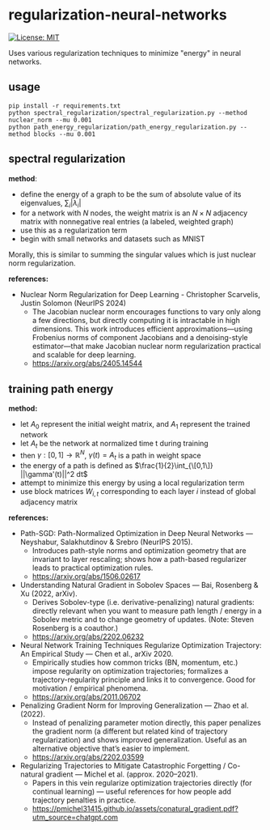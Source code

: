 # regularization-neural-networks

[![License: MIT](https://img.shields.io/badge/License-MIT-brightgreen.svg)](https://opensource.org/licenses/MIT)

Uses various regularization techniques to minimize "energy" in neural networks.

## usage

```
pip install -r requirements.txt
python spectral_regularization/spectral_regularization.py --method nuclear_norm --mu 0.001
python path_energy_regularization/path_energy_regularization.py --method blocks --mu 0.001
```

## spectral regularization

**method**:

- define the energy of a graph to be the sum of absolute value of its eigenvalues, $\sum_i |\lambda_i|$
- for a network with $N$ nodes, the weight matrix is an $N \times N$ adjacency matrix with nonnegative real entries (a labeled, weighted graph)
- use this as a regularization term
- begin with small networks and datasets such as MNIST

Morally, this is similar to summing the singular values which is just nuclear norm regularization.

**references:**

- Nuclear Norm Regularization for Deep Learning - Christopher Scarvelis, Justin Solomon (NeurIPS 2024)
    - The Jacobian nuclear norm encourages functions to vary only along a few directions, but directly computing it is intractable in high dimensions. This work introduces efficient approximations—using Frobenius norms of component Jacobians and a denoising-style estimator—that make Jacobian nuclear norm regularization practical and scalable for deep learning.
    - https://arxiv.org/abs/2405.14544

## **training path energy**

**method:**

- let $A_0$ represent the initial weight matrix, and $A_1$ represent the trained network
- let $A_t$ be the network at normalized time t during training
- then $\gamma: [0,1] \rightarrow \mathbb{R}^N$, $\gamma(t) = A_t$ is a path in weight space
- the energy of a path is defined as $\frac{1}{2}\int_{\[0,1\]} ||\gamma'(t)||^2 dt$
- attempt to minimize this energy by using a local regularization term
- use block matrices $W_{i,t}$ corresponding to each layer $i$ instead of global adjacency matrix

**references:**

- Path-SGD: Path-Normalized Optimization in Deep Neural Networks — Neyshabur, Salakhutdinov & Srebro (NeurIPS 2015).
    - Introduces path-style norms and optimization geometry that are invariant to layer rescaling; shows how a path-based regularizer leads to practical optimization rules. 
    - https://arxiv.org/abs/1506.02617
- Understanding Natural Gradient in Sobolev Spaces — Bai, Rosenberg & Xu (2022, arXiv).
    - Derives Sobolev-type (i.e. derivative-penalizing) natural gradients: directly relevant when you want to measure path length / energy in a Sobolev metric and to change geometry of updates. (Note: Steven Rosenberg is a coauthor.) 
    - https://arxiv.org/abs/2202.06232
- Neural Network Training Techniques Regularize Optimization Trajectory: An Empirical Study — Chen et al., arXiv 2020.
    - Empirically studies how common tricks (BN, momentum, etc.) impose regularity on optimization trajectories; formalizes a trajectory-regularity principle and links it to convergence. Good for motivation / empirical phenomena.
    - https://arxiv.org/abs/2011.06702
- Penalizing Gradient Norm for Improving Generalization — Zhao et al. (2022).
    - Instead of penalizing parameter motion directly, this paper penalizes the gradient norm (a different but related kind of trajectory regularization) and shows improved generalization. Useful as an alternative objective that’s easier to implement. 
    - https://arxiv.org/abs/2202.03599
- Regularizing Trajectories to Mitigate Catastrophic Forgetting / Co-natural gradient — Michel et al. (approx. 2020–2021).
    - Papers in this vein regularize optimization trajectories directly (for continual learning) — useful references for how people add trajectory penalties in practice.
    - https://pmichel31415.github.io/assets/conatural_gradient.pdf?utm_source=chatgpt.com
